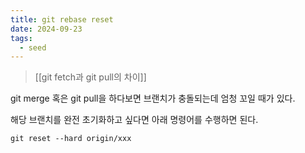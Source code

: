 ```yaml
---
title: git rebase reset
date: 2024-09-23
tags:
  - seed
---
```


> [[git fetch과 git pull의 차이]]

git merge 혹은 git pull을 하다보면 브랜치가 충돌되는데 엄청 꼬일 때가 있다.

해당 브랜치를 완전 초기화하고 싶다면 아래 명령어를 수행하면 된다.

```shell
git reset --hard origin/xxx
```
